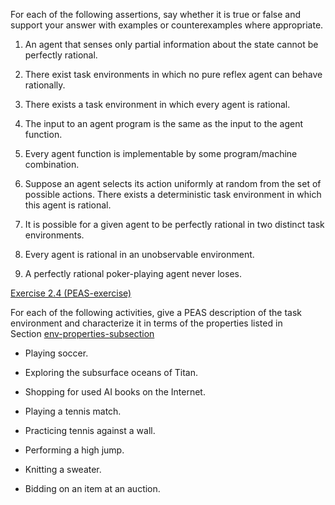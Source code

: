 

For each of the following assertions, say whether it is true or false
and support your answer with examples or counterexamples where
appropriate.<br>

1.  An agent that senses only partial information about the state cannot
    be perfectly rational.<br>

2.  There exist task environments in which no pure reflex agent can
    behave rationally.<br>

3.  There exists a task environment in which every agent is rational.<br>

4.  The input to an agent program is the same as the input to the
    agent function.<br>

5.  Every agent function is implementable by some
    program/machine combination.<br>

6.  Suppose an agent selects its action uniformly at random from the set
    of possible actions. There exists a deterministic task environment
    in which this agent is rational.<br>

7.  It is possible for a given agent to be perfectly rational in two
    distinct task environments.<br>

8.  Every agent is rational in an unobservable environment.<br>

9.  A perfectly rational poker-playing agent never loses.<br>


<a href="#">Exercise 2.4 (PEAS-exercise)</a><br>

For each of the following activities, give a PEAS
description of the task environment and characterize it in terms of the
properties listed in Section <a href="#">env-properties-subsection</a><br>

-   Playing soccer.<br>

-   Exploring the subsurface oceans of Titan.<br>

-   Shopping for used AI books on the Internet.<br>

-   Playing a tennis match.<br>

-   Practicing tennis against a wall.<br>

-   Performing a high jump.<br>

-   Knitting a sweater.<br>

-   Bidding on an item at an auction.<br>

